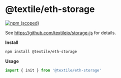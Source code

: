 # @textile/eth-storage

[![npm (scoped)](https://img.shields.io/npm/v/@textile/eth-storage.svg)](https://www.npmjs.com/package/@textile/eth-storage)

See https://github.com/textileio/storage-js for details.

**Install**

```bash
npm install @textile/eth-storage
```

**Usage**

```js
import { init } from '@textile/eth-storage'
```
